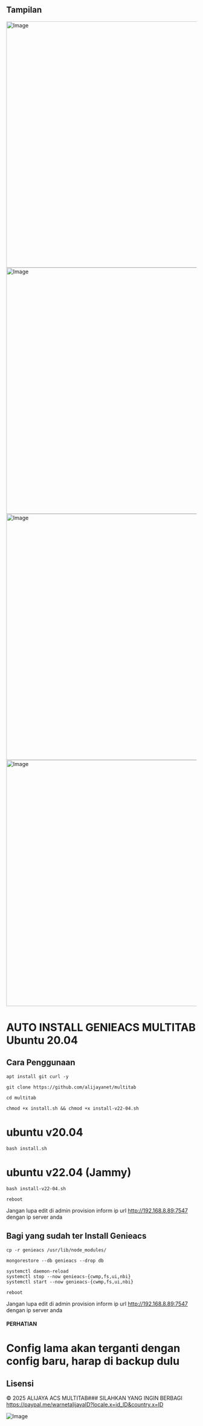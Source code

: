 ## Tampilan
<img width="1358" height="650" alt="Image" src="https://github.com/user-attachments/assets/d2689a26-9eed-4449-a0d3-2edffddd7bc6" />
<img width="1358" height="650" alt="Image" src="https://github.com/user-attachments/assets/c13ed312-d007-4cc2-987d-e82f171dd7ce" />
<img width="1358" height="650" alt="Image" src="https://github.com/user-attachments/assets/fdf7acae-cd32-404d-a50e-d77b59156ea5" />
<img width="1358" height="650" alt="Image" src="https://github.com/user-attachments/assets/2d530df8-beb3-493e-ad04-8bafbc39ad3f" />

# AUTO INSTALL GENIEACS MULTITAB Ubuntu 20.04
## Cara Penggunaan
```
apt install git curl -y
```
```
git clone https://github.com/alijayanet/multitab
```
```
cd multitab
```
```
chmod +x install.sh && chmod +x install-v22-04.sh
```
# ubuntu v20.04
```
bash install.sh
```
# ubuntu v22.04 (Jammy)
```
bash install-v22-04.sh
```
```
reboot
```
Jangan lupa edit di admin provision inform ip url http://192.168.8.89:7547 dengan ip server anda

## Bagi yang sudah ter Install Genieacs 

```
cp -r genieacs /usr/lib/node_modules/
```
```
mongorestore --db genieacs --drop db
```
```
systemctl daemon-reload
systemctl stop --now genieacs-{cwmp,fs,ui,nbi}
systemctl start --now genieacs-{cwmp,fs,ui,nbi}
```
```
reboot
```
Jangan lupa edit di admin provision inform 
ip url http://192.168.8.89:7547 dengan ip server anda
#### PERHATIAN
# Config lama akan terganti dengan config baru, harap di backup dulu

## Lisensi
© 2025 ALIJAYA ACS MULTITAB### SILAHKAN YANG INGIN BERBAGI
https://paypal.me/warnetalijayaID?locale.x=id_ID&country.x=ID

![Image](https://github.com/user-attachments/assets/724e5ac2-626e-4f2d-bd1f-1265b70b544f)

